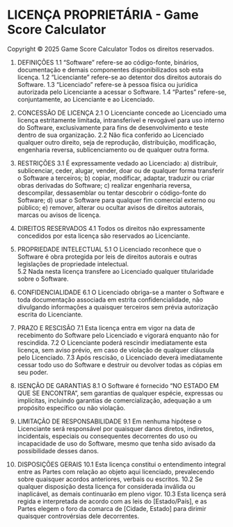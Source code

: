 # LICENÇA PROPRIETÁRIA - Game Score Calculator

Copyright © 2025 Game Score Calculator
Todos os direitos reservados.

1. DEFINIÇÕES
   1.1 “Software” refere-se ao código-fonte, binários, documentação e demais componentes disponibilizados sob esta licença.
   1.2 “Licenciante” refere-se ao detentor dos direitos autorais do Software.
   1.3 “Licenciado” refere-se à pessoa física ou jurídica autorizada pelo Licenciante a acessar o Software.
   1.4 “Partes” refere-se, conjuntamente, ao Licenciante e ao Licenciado.

2. CONCESSÃO DE LICENÇA
   2.1 O Licenciante concede ao Licenciado uma licença estritamente limitada, intransferível e revogável para uso interno do Software, exclusivamente para fins de desenvolvimento e teste dentro de sua organização.
   2.2 Não fica conferido ao Licenciado qualquer outro direito, seja de reprodução, distribuição, modificação, engenharia reversa, sublicenciamento ou de qualquer outra forma.

3. RESTRIÇÕES
   3.1 É expressamente vedado ao Licenciado:
   a) distribuir, sublicenciar, ceder, alugar, vender, doar ou de qualquer forma transferir o Software a terceiros;
   b) copiar, modificar, adaptar, traduzir ou criar obras derivadas do Software;
   c) realizar engenharia reversa, descompilar, dessasemblar ou tentar descobrir o código-fonte do Software;
   d) usar o Software para qualquer fim comercial externo ou público;
   e) remover, alterar ou ocultar avisos de direitos autorais, marcas ou avisos de licença.

4. DIREITOS RESERVADOS
   4.1 Todos os direitos não expressamente concedidos por esta licença são reservados ao Licenciante.

5. PROPRIEDADE INTELECTUAL
   5.1 O Licenciado reconhece que o Software é obra protegida por leis de direitos autorais e outras legislações de propriedade intelectual.  
   5.2 Nada nesta licença transfere ao Licenciado qualquer titularidade sobre o Software.

6. CONFIDENCIALIDADE
   6.1 O Licenciado obriga-se a manter o Software e toda documentação associada em estrita confidencialidade, não divulgando informações a quaisquer terceiros sem prévia autorização escrita do Licenciante.

7. PRAZO E RESCISÃO
   7.1 Esta licença entra em vigor na data de recebimento do Software pelo Licenciado e vigorará enquanto não for rescindida.
   7.2 O Licenciante poderá rescindir imediatamente esta licença, sem aviso prévio, em caso de violação de qualquer cláusula pelo Licenciado.
   7.3 Após rescisão, o Licenciado deverá imediatamente cessar todo uso do Software e destruir ou devolver todas as cópias em seu poder.

8. ISENÇÃO DE GARANTIAS
   8.1 O Software é fornecido “NO ESTADO EM QUE SE ENCONTRA”, sem garantias de qualquer espécie, expressas ou implícitas, incluindo garantias de comercialização, adequação a um propósito específico ou não violação.

9. LIMITAÇÃO DE RESPONSABILIDADE
   9.1 Em nenhuma hipótese o Licenciante será responsável por quaisquer danos diretos, indiretos, incidentais, especiais ou consequentes decorrentes do uso ou incapacidade de uso do Software, mesmo que tenha sido avisado da possibilidade desses danos.

10. DISPOSIÇÕES GERAIS
    10.1 Esta licença constitui o entendimento integral entre as Partes com relação ao objeto aqui licenciado, prevalecendo sobre quaisquer acordos anteriores, verbais ou escritos.
    10.2 Se qualquer disposição desta licença for considerada inválida ou inaplicável, as demais continuarão em pleno vigor.
    10.3 Esta licença será regida e interpretada de acordo com as leis do [Estado/País], e as Partes elegem o foro da comarca de [Cidade, Estado] para dirimir quaisquer controvérsias dele decorrentes.
